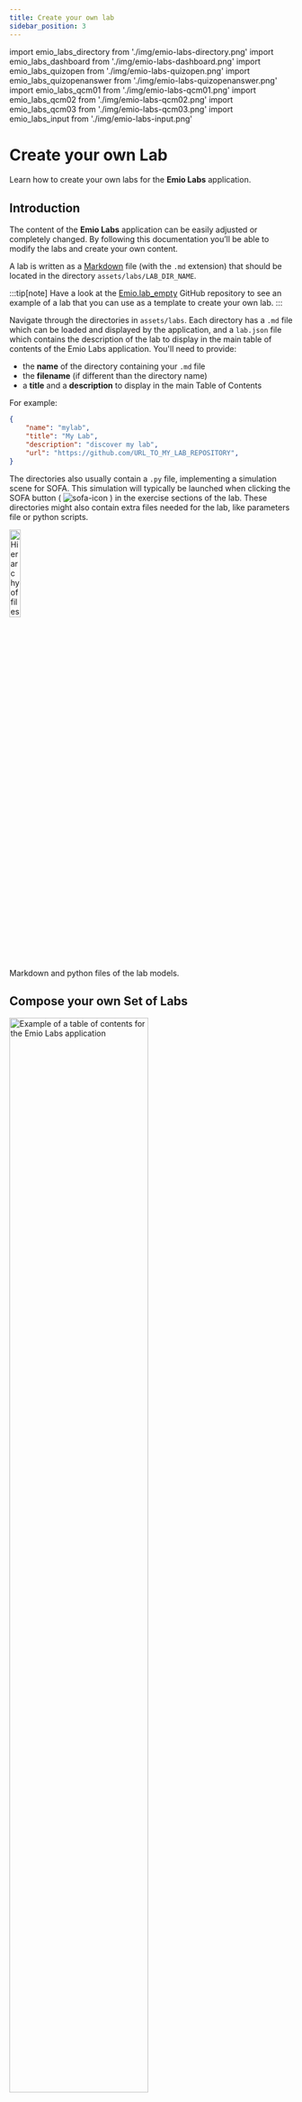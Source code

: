 ```yaml
---
title: Create your own lab
sidebar_position: 3
---
```


import emio_labs_directory from './img/emio-labs-directory.png'
import emio_labs_dashboard from './img/emio-labs-dashboard.png'
import emio_labs_quizopen from './img/emio-labs-quizopen.png'
import emio_labs_quizopenanswer from './img/emio-labs-quizopenanswer.png'
import emio_labs_qcm01 from './img/emio-labs-qcm01.png'
import emio_labs_qcm02 from './img/emio-labs-qcm02.png'
import emio_labs_qcm03 from './img/emio-labs-qcm03.png'
import emio_labs_input from './img/emio-labs-input.png'

# Create your own Lab

Learn how to create your own labs for the **Emio Labs** application.

## Introduction
The content of the **Emio Labs** application can be easily adjusted or completely changed. 
By following this documentation you’ll be able to modify the labs and create your own content.

A lab is written as a [Markdown](https://en.wikipedia.org/wiki/Markdown) file (with the `.md` extension) that should be located in the directory `assets/labs/LAB_DIR_NAME`. 

:::tip[note]
Have a look at the [Emio.lab_empty](https://github.com/SofaComplianceRobotics/Emio.lab_empty) GitHub repository to see an example of a lab that you can use as a template to create your own lab.
:::

Navigate through the directories in `assets/labs`. Each directory has a `.md` file which can be loaded and displayed by the application, and a `lab.json` file which contains the description of the lab to display in the main table of contents of the Emio Labs application. You'll need to provide:

- the **name** of the directory containing your `.md` file
- the **filename** (if different than the directory name)
- a **title** and a **description** to display in the main Table of Contents

For example:

```json title="/assets/labs/mylab/lab.json"
{
    "name": "mylab",
    "title": "My Lab",
    "description": "discover my lab",
    "url": "https://github.com/URL_TO_MY_LAB_REPOSITORY",
}
```

The directories also usually contain a `.py` file, implementing a simulation scene for SOFA. This simulation will typically be launched when clicking the SOFA button ( <img src="/img/logo_sofa.png" alt="sofa-icon" style={{borderRadius:0,width:20}}/> ) in the exercise sections of the lab. These directories might also contain extra files needed for the lab, like parameters file or python scripts.

<img className="centered" src={emio_labs_directory} width="20%" alt="Hierarchy of files for a lab"/>
<figcaption>Markdown and python files of the lab models.</figcaption>

## Compose your own Set of Labs

<img className="centered" src={emio_labs_dashboard} width="70%" alt="Example of a table of contents for the Emio Labs application"/>
<figcaption>The main table of contents of the Emio Labs application shows the labs content of the application.</figcaption>

The content of the application is set in the file `assets/labs/labsConfig.json`. If you want to add or remove some labs, you can simply modify this file. The order of the labs in the application will match the order in the `labsConfig.json` file. For example:   

```json title="/assets/labs/labsConfig.json"
{
    "labs": [{"name": "introduction"},
             {"name": "lab_models"},
             {"name": "sandbox"}]
}
```

## Write your own Lab in Markdown

Markdown is a lightweight markup language with plain text formatting syntax. Its design allows it to be converted to many output formats.
We use it to write our labs and the Markdown files are rendered by the application and displayed in a user-friendly way.

Here we describe the basic syntax of Markdown and the extended syntax that we use in the **Emio Labs** application.

### Basic Syntax

These are the elements outlined in John Gruber’s original design document. All Markdown applications support these elements.

| **Element** | **Markdown Syntax** |
| --- | --- |
| Heading | # H1<br/> ## H2<br/> ### H3 |
| Bold | \*\*bold text\*\* |
| Italic | \*italicized text\* |
| Block-quote | > block-quote |
| Ordered List | 1. First item <br/> 2. Second item <br/>3. Third item |
| Unordered List | - First item<br/>- Second item<br/>- Third item |
| Code | \`code\`<br/> \`\`\`languageblock<br/>code<br/>\`\`\` |
| Horizontal Rule | ```---``` |
| Link | ```[title](https://www.example.com)``` |
| Image | ```![alt text](image.jpg)``` |

### Extended Syntax

These elements extend the basic syntax by adding additional features. It will only be understood by this application. We use nested fenced block principle to define our custom blocks. A block fence is a sequence of at least three consecutive `:`. The content of the fenced block consists of all subsequent lines, until a closing block fence with at least as many `:` as the opening block fence.

If you want to nest multiple fenced blocks, the parent block fence should have more `:` than the children. For example :

```markdown
:::: parent
::: child
MY_CONTENT
::: // end of child
:::: // end of parent
```

#### Quiz

You can create a quiz with **open answer** or a **multiple choice question**. For an open answer, create a block fence with the keyword `quiz`. Inside the quiz fence block, create another block fence with the keyword `question`, followed by your question (on the same line) and the answer on the next line, inside the block fence. For example : 

```markdown
:::: quiz 
::: question What are the advantages of using beam models, compared to volume models? 
Beam models simplify calculations compared to full three-dimensional models, reducing computation time and resources needed. They are widely used in many civil and mechanical engineering applications, facilitating the analysis and design of structures such as bridges and buildings. In our case, beam models are well-suited to predict the behavior of a continuum robot, especially when the model is used for control purposes. 
::: 
::::
```

This will give the following :

<img className="centered" src={emio_labs_quizopen} width="70%" alt="Example of a rendered open-ended question"/>
<figcaption>Question with an open answer.</figcaption>

<img className="centered" src={emio_labs_quizopenanswer} width="70%" alt="Example of the correct answer displayed once the answer has been submitted"/>
<figcaption>After giving an answer and clicking on the `Submit` button.</figcaption>

For a question with multiple choice, create a block fence with the keyword `quiz`. Inside the quiz fence block, create another block fence with the keyword `question`, followed by your question (on the same line) and the list of possible answer the next line, inside the block fence. The good answers are set with `[X]` and the wrong answers with `[]` . For example : 

```markdown
:::: quiz 
::: question Which model is the best suited for the blue leg?
- [X] Cosserat
- [ ] Volume
- [X] Beam
:::
::::
```

This will give the following :

<img className="centered" src={emio_labs_qcm01} width="70%" alt="Example of a rendered multiple choice question"/>
<figcaption>Question with multiple choice question.</figcaption>

<img className="centered" src={emio_labs_qcm03} width="70%" alt="Example of a multiple choice question with selected answers"/>
<figcaption>When selected the answer.</figcaption>

<img className="centered" src={emio_labs_qcm02} width="70%" alt="Example of a multiple choice question after submission. The correct answers are highlighted in green, the wrong one in red."/>
<figcaption>After submitting the answer.</figcaption>

#### Video

You can add videos by using the following container :

```markdown
#main-video("PATH_OR_URL_TO_MY_VIDEO")
#video("PATH_OR_URL_TO_MY_VIDEO")
```

The `main-video` will move to the bottom right corner of the application when scrolling down. Only one `main-video` should be used in a markdown file (lab).

#### Highlighted block

You can highlight some text by using the following block fence with the keyword `highlight` :

```markdown
::: highlight
MY_CONTENT
:::
```

#### Exercise block

You can highlight your exercises by using the following block fence with the keyword `exercise` :

```markdown
::: exercise
MY_EXERCISE_CONTENT
:::
```

#### Collapsible block

Create collapsible section with the following block fence with the keyword `collapse` :

```markdown
::: collapse MY_TITLE
MY_CONTENT
:::
```

#### Select block

Create select content with the following block fence with the keyword `select`. 
Inside the select block, you can define options with the keyword `option` followed by the value for the option. Each option should have a unique value.
You can optionally add a label to the option by using the syntax `[MY_LABEL]`For example:

```markdown
:::: select MY_UNIQUE_SELECT_NAME
::: option MY_OPTION_VALUE_1 [MY_LABEL_1]
::: option MY_OPTION_VALUE_2 
::: option MY_OPTION_VALUE_3 [MY_LABEL_3]
::::
```

You may have as many options as you want.

#### Buttons

```markdown
#runsofa-button("MY_SCENE.py", "MY_ARGUMENT_1", "MY_ARGUMENT_2")

#open-button("MY_FILE")
```

An argument can be the current value of a select block by using its unique select name, that you defined. For example:

```markdown
#runsofa-button("MY_SCENE.py", "MY_UNIQUE_SELECT_NAME", "MY_ARGUMENT_2")
```

#### Icons

```markdown
#icon(ICON_NAME)
```

We use the icon library [font awesome](https://fontawesome.com/icons). For example:

```markdown
#icon(warning)
```

#### Input

```markdown
#input("MY_UNIQUE_INPUT_NAME", "MY_OPTIONAL_PLACEHOLDER", "MY_OPTIONAL_DEFAULT_VALUE")
```

For example:

```markdown
#input("customleg") // no placeholder and no default value
#input("customleg", "leg name") // with placeholder
#input("customleg", "leg name", "blueleg") // with placeholder and default value
#input("customleg", "", "blueleg") // no placeholder and default value
```

<img className="centered" src={emio_labs_input} width="40%" alt="Example of an input field with the placeholder and a value."/>
<figcaption>Input example. (left) Placeholder. (right) Value.</figcaption>


## Share your Labs

We can help you design and share your own labs with the community. Just send us an email at this address [contact@compliance-robotics.com](mailto:contact@compliance-robotics.com), explaining us your project and your needs.